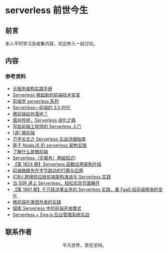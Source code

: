 # serverless 前世今生

## 前言

本人平时学习及收集内容，欢迎参入一起讨论。

## 内容

### 参考资料

- [无服务架构实践手册](https://jimmysong.io/serverless-handbook/)
- [Serverless 掀起新的前端技术变革](https://zhuanlan.zhihu.com/p/65914436)
- [前端学 serverless 系列](https://juejin.im/post/5d1c9380f265da1bc94f098e)
- [Serverless—前端的 3.0 时代](https://mp.weixin.qq.com/s/4ljo3QuwgGEzQ5OHqOA01w)
- [微前端如何落地？](https://juejin.im/post/5d1d8d426fb9a07efe2dda40)
- [面向传统，Serverless 进化之路](https://mp.weixin.qq.com/s/DSFms7ovOMMuhe914Z7vcw)
- [写给前端工程师的 Serverless 入门](https://mp.weixin.qq.com/s/JXDMAmKfUOj4V66yVaT_6Q)
- [[译] 微前端](https://juejin.im/post/5d0e367b6fb9a07ebf4b781a)
- [万字长文之 Serverless 实战详细指南](https://mp.weixin.qq.com/s/Ad-lyV85_000infAe_hZ2Q)
- [基于 NodeJS 的 serverless 架构实践](https://mp.weixin.qq.com/s/rR8VK7RodyCofOiSehF6fA)
- [了解什么是微前端](https://juejin.im/post/5d1f19e3f265da1bab29ce5f)
- [Serverless（无服务）基础知识](https://juejin.im/post/5d42945ff265da03a715b2f0)\
- [【第 1824 期】Serverless 函数应用架构升级](https://mp.weixin.qq.com/s/uWX6zdG7EFc43orrzAdWpA)
- [前端微服务在字节跳动的打磨与应用](https://juejin.im/post/5e17f064e51d45315d648b95)
- [ICBU 跨境供应链前端架构演进与 Serverless 实践](https://mp.weixin.qq.com/s/GFZ5MmYxmwtZmY8Q92IjBg)
- [当 SSR 遇上 Serverless，轻松实现页面瞬开](https://mp.weixin.qq.com/s/z6IycL0yDt419K_EzufokA)
- [【第 1861 期】千万级流量业务的 Serverless 实践，看 FaaS 给前端带来的变化](https://mp.weixin.qq.com/s/-oenEmJlGXNQ2XMuBp8S0g)
- [微前端在美团外卖的实践](https://juejin.im/post/5e57b6f0f265da57547794c9)
- [探索 Serverless 中的前端开发模式](https://juejin.im/post/5cdc3dc2e51d453b6c1d9d3a)
- [Serverless + Egg.js 后台管理系统实战](https://mp.weixin.qq.com/s/5Ngu5eWWr1jU_rm9d7IE-g)

## 联系作者

<div align="center">
    <p>
        平凡世界，贵在坚持。
    </p>
    <img :src="$withBase('/about/contact.png')" />
</div>
